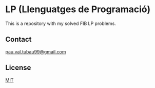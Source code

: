 LP (Llenguatges de Programació)
==========

This is a repository with my solved FIB LP problems.

## Contact

pau.val.tubau99@gmail.com

## License

[MIT](https://choosealicense.com/licenses/mit/)

